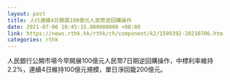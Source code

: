```yaml
---
layout: post
title: 人行連續4日開展100億元人民幣逆回購操作
date: 2021-07-06 10:45:15.000000000 +08:00
link: https://news.rthk.hk/rthk/ch/component/k2/1599392-20210706.htm
categories: rthk
---
```


人民銀行公開市場今早開展100億元人民幣7日期逆回購操作，中標利率維持2.2%，連續4日維持100億元規模，單日淨回籠200億元。
